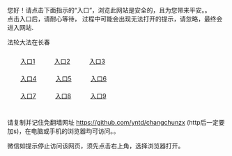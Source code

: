 您好！请点击下面指示的“入口”，浏览此网站是安全的，且为您带来平安。。 <br/>
点击入口后，请耐心等待， 过程中可能会出现无法打开的提示，请忽略，最终会进入网站. </br>

法轮大法在长春<br/>
<div style="padding:10px"><a style="margin:20px" target="_blank" href="https://d3ohn0c7h2nffu.cloudfront.net/2Qpsp?pufiwxl" id="ccLink1" rel="nofollow">入口1</a> <a target="_blank" style="margin:20px" href="https://dkl6n6xf5oou1.cloudfront.net/2Qpsp?pckdvxj" id="ccLink2" rel="nofollow">入口2</a> <a style="margin:20px" target="_blank" href="https://d14khbsstkirbg.cloudfront.net/2Qpsp?acwbfpqx" id="ccLink3" rel="nofollow">入口3</a></div>

<div style="padding:10px" ><a style="margin:20px" target="_blank" href="https://d3ohn0c7h2nffu.cloudfront.net/2Qpsp?pufiwxl" id="ccLink4" rel="nofollow">入口4</a> <a style="margin:20px" href="https://dkl6n6xf5oou1.cloudfront.net/2Qpsp?pckdvxj" target="_blank" id="ccLink5" rel="nofollow">入口5</a> <a style="margin:20px" href="https://d14khbsstkirbg.cloudfront.net/2Qpsp?acwbfpqx" target="_blank" id="ccLink6" rel="nofollow">入口6</a></div>

<div style="padding:10px"><a style="margin:20px" target="_blank" href="https://d3ohn0c7h2nffu.cloudfront.net/2Qpsp?pufiwxl" id="ccLink7" rel="nofollow">入口7</a> <a style="margin:20px" href="https://dkl6n6xf5oou1.cloudfront.net/2Qpsp?pckdvxj" target="_blank" id="ccLink8" rel="nofollow">入口8</a> <a style="margin:20px" target="_blank" href="https://d14khbsstkirbg.cloudfront.net/2Qpsp?acwbfpqx" id="ccLink9" rel="nofollow">入口9</a></div>

<br/>



请复制并记住免翻墙网址 https://github.com/yntd/changchunzx (http后一定要加s)，在电脑或手机的浏览器均可访问。。<br/>

微信如提示停止访问该网页，须先点击右上角，选择浏览器打开。
